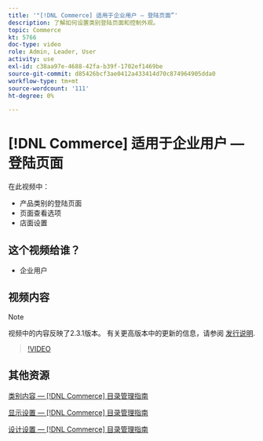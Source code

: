 ```yaml
---
title: '"[!DNL Commerce] 适用于企业用户 — 登陆页面”'
description: 了解如何设置类别登陆页面和控制外观。
topic: Commerce
kt: 5766
doc-type: video
role: Admin, Leader, User
activity: use
exl-id: c38aa97e-4688-42fa-b39f-1702ef1469be
source-git-commit: d85426bcf3ae0412a433414d70c874964905dda0
workflow-type: tm+mt
source-wordcount: '111'
ht-degree: 0%

---
```


# [!DNL Commerce] 适用于企业用户 — 登陆页面

在此视频中：

- 产品类别的登陆页面
- 页面查看选项
- 店面设置

## 这个视频给谁？

- 企业用户

## 视频内容

>[!NOTE]
>
>视频中的内容反映了2.3.1版本。 有关更高版本中的更新的信息，请参阅 [发行说明](https://experienceleague.adobe.com/docs/commerce-operations/release/notes/overview.html).

>[!VIDEO](https://video.tv.adobe.com/v/36388?quality=12&learn=on)

## 其他资源

[类别内容 —  [!DNL Commerce] 目录管理指南](https://experienceleague.adobe.com/docs/commerce-admin/catalog/categories/create/categories-content-settings.html)

[显示设置 —  [!DNL Commerce] 目录管理指南](https://experienceleague.adobe.com/docs/commerce-admin/catalog/categories/create/categories-display-settings.html)

[设计设置 —  [!DNL Commerce] 目录管理指南](https://experienceleague.adobe.com/docs/commerce-admin/catalog/categories/create/categories-custom-design.html)
